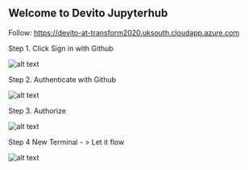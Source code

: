 ## Welcome to Devito Jupyterhub

Follow: https://devito-at-transform2020.uksouth.cloudapp.azure.com

Step 1. Click Sign in with Github

![alt text](https://ndownloader.figshare.com/files/22927454/preview/22927454/preview.jpg  "Sign in")

Step 2. Authenticate with Github

![alt text](https://ndownloader.figshare.com/files/22927457/preview/22927457/preview.jpg "Authenticate with Github")

Step 3. Authorize

![alt text](https://ndownloader.figshare.com/files/22927460/preview/22927460/preview.jpg "Authorize admin")


Step 4 New Terminal - > Let it flow

![alt text](https://ndownloader.figshare.com/files/22927466/preview/22927466/preview.jpg "Let it flow")
